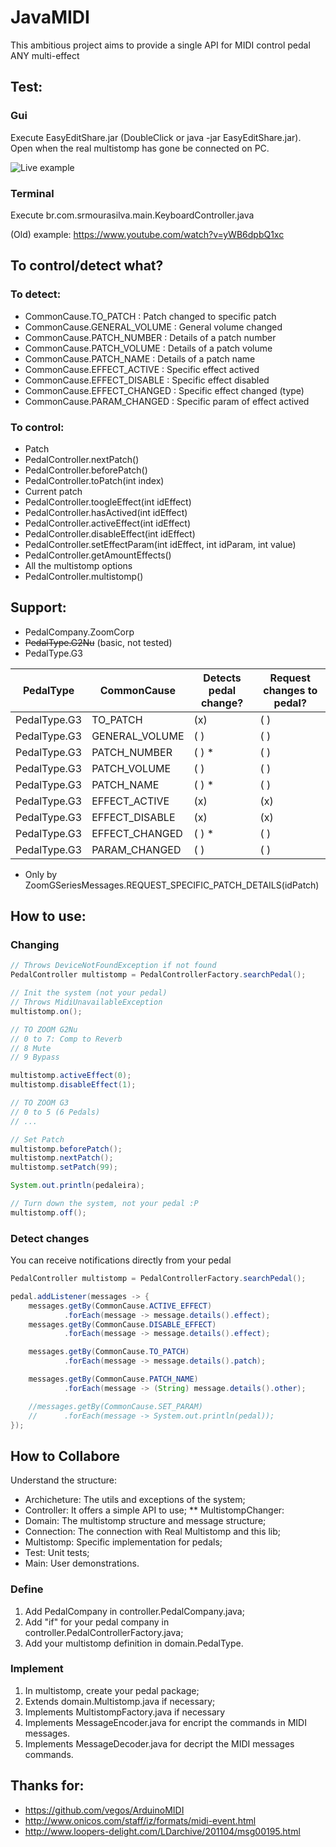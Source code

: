 JavaMIDI
=============

This ambitious project aims to provide a single API for MIDI control pedal ANY multi-effect

Test:
--------

### Gui

Execute EasyEditShare.jar (DoubleClick or java -jar EasyEditShare.jar). Open when the real multistomp has gone be connected on PC.

![Live example](https://github.com/SrMouraSilva/JavaPedalMIDI/blob/master/example/Use_example.png?raw=true)

### Terminal

Execute br.com.srmourasilva.main.KeyboardController.java
 
(Old) example: https://www.youtube.com/watch?v=yWB6dpbQ1xc

To control/detect what?
-----------------------

### To detect:

* CommonCause.TO_PATCH : Patch changed to specific patch
* CommonCause.GENERAL_VOLUME : General volume changed
* CommonCause.PATCH_NUMBER : Details of a patch number
* CommonCause.PATCH_VOLUME : Details of a patch volume
* CommonCause.PATCH_NAME : Details of a patch name
* CommonCause.EFFECT_ACTIVE : Specific effect actived
* CommonCause.EFFECT_DISABLE : Specific effect disabled
* CommonCause.EFFECT_CHANGED : Specific effect changed (type)
* CommonCause.PARAM_CHANGED : Specific param of effect actived

### To control:

* Patch
 * PedalController.nextPatch()
 * PedalController.beforePatch()
 * PedalController.toPatch(int index)
* Current patch
 * PedalController.toogleEffect(int idEffect)
 * PedalController.hasActived(int idEffect)
 * PedalController.activeEffect(int idEffect)
 * PedalController.disableEffect(int idEffect)
 * PedalController.setEffectParam(int idEffect, int idParam, int value) 
 * PedalController.getAmountEffects()
* All the multistomp options
 * PedalController.multistomp()


Support:
--------
* PedalCompany.ZoomCorp
 * ~~PedalType.G2Nu~~ (basic, not tested)
 * PedalType.G3

| PedalType    | CommonCause    | Detects pedal change? | Request changes to pedal? |
|--------------|----------------|-----------------------|---------------------------|
| PedalType.G3 | TO_PATCH       | (x)                   | ( )                       |
| PedalType.G3 | GENERAL_VOLUME | ( )                   | ( )                       |
| PedalType.G3 | PATCH_NUMBER   | ( ) *                 | ( )                       |
| PedalType.G3 | PATCH_VOLUME   | ( )                   | ( )                       |
| PedalType.G3 | PATCH_NAME     | ( ) *                 | ( )                       |
| PedalType.G3 | EFFECT_ACTIVE  | (x)                   | (x)                       |
| PedalType.G3 | EFFECT_DISABLE | (x)                   | (x)                       |
| PedalType.G3 | EFFECT_CHANGED | ( ) *                 | ( )                       |
| PedalType.G3 | PARAM_CHANGED  | ( )                   | ( )                       |

* Only by ZoomGSeriesMessages.REQUEST_SPECIFIC_PATCH_DETAILS(idPatch)

How to use:
-----------

### Changing

```java
// Throws DeviceNotFoundException if not found
PedalController multistomp = PedalControllerFactory.searchPedal();

// Init the system (not your pedal)
// Throws MidiUnavailableException
multistomp.on();

// TO ZOOM G2Nu
// 0 to 7: Comp to Reverb
// 8 Mute
// 9 Bypass

multistomp.activeEffect(0);
multistomp.disableEffect(1);

// TO ZOOM G3
// 0 to 5 (6 Pedals)
// ...

// Set Patch
multistomp.beforePatch();
multistomp.nextPatch();
multistomp.setPatch(99);

System.out.println(pedaleira);

// Turn down the system, not your pedal :P
multistomp.off();
```

### Detect changes

You can receive notifications directly from your pedal

```java
PedalController multistomp = PedalControllerFactory.searchPedal();

pedal.addListener(messages -> {
	messages.getBy(CommonCause.ACTIVE_EFFECT)
			.forEach(message -> message.details().effect);
	messages.getBy(CommonCause.DISABLE_EFFECT)
			.forEach(message -> message.details().effect);

	messages.getBy(CommonCause.TO_PATCH)
			.forEach(message -> message.details().patch);

	messages.getBy(CommonCause.PATCH_NAME)
			.forEach(message -> (String) message.details().other);

	//messages.getBy(CommonCause.SET_PARAM)
	//		.forEach(message -> System.out.println(pedal));
});
```

How to Collabore
----------------

Understand the structure:

* Archicheture: The utils and exceptions of the system;
* Controller: It offers a simple API to use;
** MultistompChanger: 
* Domain: The multistomp structure and message structure;
* Connection: The connection with Real Multistomp and this lib;
* Multistomp: Specific implementation for pedals;
* Test: Unit tests;
* Main: User demonstrations.

### Define

1. Add PedalCompany in controller.PedalCompany.java;
2. Add "if" for your pedal company in controller.PedalControllerFactory.java;
3. Add your multistomp definition in domain.PedalType.

### Implement

1. In multistomp, create your pedal package;
2. Extends domain.Multistomp.java if necessary;
3. Implements MultistompFactory.java if necessary
4. Implements MessageEncoder.java for encript the commands in MIDI messages.
4. Implements MessageDecoder.java for decript the MIDI messages commands.

Thanks for:
-----------
* https://github.com/vegos/ArduinoMIDI
* http://www.onicos.com/staff/iz/formats/midi-event.html
* http://www.loopers-delight.com/LDarchive/201104/msg00195.html